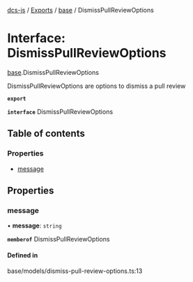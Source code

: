 [dcs-js](../README.md) / [Exports](../modules.md) / [base](../modules/base.md) / DismissPullReviewOptions

# Interface: DismissPullReviewOptions

[base](../modules/base.md).DismissPullReviewOptions

DismissPullReviewOptions are options to dismiss a pull review

**`export`**

**`interface`** DismissPullReviewOptions

## Table of contents

### Properties

- [message](base.DismissPullReviewOptions.md#message)

## Properties

### <a id="message" name="message"></a> message

• **message**: `string`

**`memberof`** DismissPullReviewOptions

#### Defined in

base/models/dismiss-pull-review-options.ts:13
